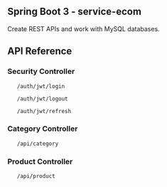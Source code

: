 ## Spring Boot 3 - service-ecom
Create REST APIs and work with MySQL databases.
## API Reference
### Security Controller
```http
   /auth/jwt/login
```

```http
   /auth/jwt/logout
```
```http
   /auth/jwt/refresh
```

### Category Controller
```http
   /api/category
```
### Product Controller
```http
   /api/product
```